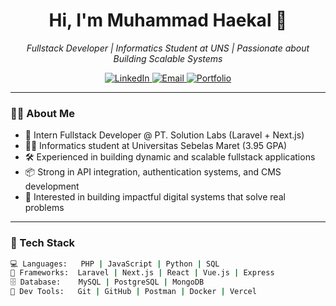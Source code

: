 <!-- Banner animasi GitHub Readme Typing SVG -->
<h1 align="center">Hi, I'm Muhammad Haekal 👋</h1>
<p align="center">
  <em>Fullstack Developer | Informatics Student at UNS | Passionate about Building Scalable Systems</em>
</p>

<p align="center">
  <a href="https://www.linkedin.com/in/muhammad-haekal-alif-putra">
    <img alt="LinkedIn" src="https://img.shields.io/badge/LinkedIn-0077B5?style=flat-square&logo=linkedin&logoColor=white" />
  </a>
  <a href="mailto:haekalalifputra@gmail.com">
    <img alt="Email" src="https://img.shields.io/badge/Gmail-D14836?style=flat-square&logo=gmail&logoColor=white" />
  </a>
  <a href="https://haekalportfolio.vercel.app" target="_blank">
    <img alt="Portfolio" src="https://img.shields.io/badge/Portfolio-222222?style=flat-square&logo=vercel&logoColor=white" />
  </a>
</p>

---

### 🧑‍💻 About Me
- 💼 Intern Fullstack Developer @ PT. Solution Labs (Laravel + Next.js)
- 👨‍🎓 Informatics student at Universitas Sebelas Maret (3.95 GPA)
- 🛠️ Experienced in building dynamic and scalable fullstack applications
- 📦 Strong in API integration, authentication systems, and CMS development
- 🎯 Interested in building impactful digital systems that solve real problems

---

### 🚀 Tech Stack

```bash
💻 Languages:   PHP | JavaScript | Python | SQL
🧰 Frameworks:  Laravel | Next.js | React | Vue.js | Express
🗄️ Database:    MySQL | PostgreSQL | MongoDB
🧪 Dev Tools:   Git | GitHub | Postman | Docker | Vercel

